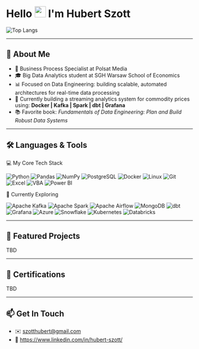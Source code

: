 #  Hello <img src="https://raw.githubusercontent.com/MartinHeinz/MartinHeinz/master/wave.gif" width="30px">  I'm Hubert Szott

![Top Langs](https://github-readme-stats.vercel.app/api/top-langs/?username=hubert99x&layout=compact&theme=tokyonight)  

---

## 🌱 About Me
- 🏢 Business Process Specialist at Polsat Media
- 🎓 Big Data Analytics student at SGH Warsaw School of Economics   
- 📊 Focused on Data Engineering: building scalable, automated architectures for real-time data processing   
- 🔬 Currently building a streaming analytics system for commodity prices using:
  **Docker | Kafka | Spark | dbt | Grafana**
- 📚 Favorite book: *Fundamentals of Data Engineering: Plan and Build Robust Data Systems*

---

## 🛠️ Languages & Tools
💻 My Core Tech Stack
<p align="left">
  <img src="https://img.shields.io/badge/python-3776AB.svg?style=for-the-badge&logo=python&logoColor=white" alt="Python"/>
  <img src="https://img.shields.io/badge/pandas-150458.svg?style=for-the-badge&logo=pandas&logoColor=white" alt="Pandas"/>
  <img src="https://img.shields.io/badge/numpy-013243.svg?style=for-the-badge&logo=numpy&logoColor=white" alt="NumPy"/>
  <img src="https://img.shields.io/badge/postgresql-4169E1.svg?style=for-the-badge&logo=postgresql&logoColor=white" alt="PostgreSQL"/>
  <img src="https://img.shields.io/badge/docker-2496ED.svg?style=for-the-badge&logo=docker&logoColor=white" alt="Docker"/>
  <img src="https://img.shields.io/badge/linux-FCC624.svg?style=for-the-badge&logo=linux&logoColor=black" alt="Linux"/>
  <img src="https://img.shields.io/badge/git-F05032.svg?style=for-the-badge&logo=git&logoColor=white" alt="Git"/>
  <img src="https://img.shields.io/badge/excel-217346.svg?style=for-the-badge&logo=microsoft-excel&logoColor=white" alt="Excel"/>
  <img src="https://img.shields.io/badge/VBA-217346?style=for-the-badge&logo=microsoft-excel&logoColor=white" alt="VBA"/>
  <img src="https://img.shields.io/badge/PowerBI-F2C811?style=for-the-badge&logo=power-bi&logoColor=black" alt="Power BI"/>
</p>

🌱 Currently Exploring

<p align="left">
  <img src="https://img.shields.io/badge/Apache%20Kafka-231F20?style=for-the-badge&logo=apachekafka&logoColor=white" alt="Apache Kafka"/>
  <img src="https://img.shields.io/badge/Apache%20Spark-E25A1C?style=for-the-badge&logo=apachespark&logoColor=white" alt="Apache Spark"/>
  <img src="https://img.shields.io/badge/Apache%20Airflow-017CEE?style=for-the-badge&logo=apacheairflow&logoColor=white" alt="Apache Airflow"/>
  <img src="https://img.shields.io/badge/MongoDB-47A248?style=for-the-badge&logo=mongodb&logoColor=white" alt="MongoDB"/>
  <img src="https://img.shields.io/badge/dbt-FF694B?style=for-the-badge&logo=dbt&logoColor=white" alt="dbt"/>
  <img src="https://img.shields.io/badge/grafana-F46800.svg?style=for-the-badge&logo=grafana&logoColor=white" alt="Grafana"/>
  <img src="https://img.shields.io/badge/azure-0089D6.svg?style=for-the-badge&logo=microsoftazure&logoColor=white" alt="Azure"/>
  <img src="https://img.shields.io/badge/snowflake-29B5E8.svg?style=for-the-badge&logo=snowflake&logoColor=white" alt="Snowflake"/>
  <img src="https://img.shields.io/badge/kubernetes-%23326CE5.svg?style=for-the-badge&logo=kubernetes&logoColor=white" alt="Kubernetes"/>
  <img src="https://img.shields.io/badge/Databricks-E25A1C?style=for-the-badge&logo=databricks&logoColor=white" alt="Databricks"/>
</p>


---

## 🚀 Featured Projects
TBD

---

## 📜 Certifications
TBD

---

## 📫 Get In Touch
- ✉️ szotthubert@gmail.com
- 🔗 https://www.linkedin.com/in/hubert-szott/


